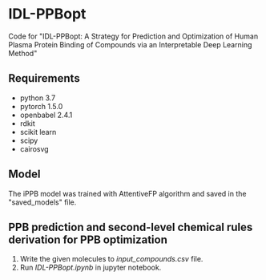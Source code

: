 # IDL-PPBopt
Code for "IDL-PPBopt: A Strategy for Prediction and Optimization of Human Plasma Protein Binding of Compounds via an Interpretable Deep Learning Method"

## Requirements
- python 3.7
- pytorch 1.5.0
- openbabel 2.4.1
- rdkit
- scikit learn
- scipy 
- cairosvg

## Model
The iPPB model was trained with AttentiveFP algorithm and saved in the "saved_models" file.

## PPB prediction and second-level chemical rules derivation for PPB optimization
1. Write the given molecules to *input_compounds.csv* file.
2. Run *IDL-PPBopt.ipynb* in jupyter notebook.
